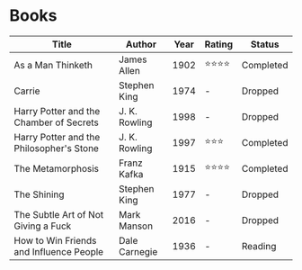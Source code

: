 # Books

| Title                                    | Author        | Year | Rating   | Status    |
| ---------------------------------------- | ------------- | ---- | -------- | --------- |
| As a Man Thinketh                        | James Allen   | 1902 | ⭐⭐⭐⭐ | Completed |
| Carrie                                   | Stephen King  | 1974 | -        | Dropped   |
| Harry Potter and the Chamber of Secrets  | J. K. Rowling | 1998 | -        | Dropped   |
| Harry Potter and the Philosopher's Stone | J. K. Rowling | 1997 | ⭐⭐⭐   | Completed |
| The Metamorphosis                        | Franz Kafka   | 1915 | ⭐⭐⭐⭐ | Completed |
| The Shining                              | Stephen King  | 1977 | -        | Dropped   |
| The Subtle Art of Not Giving a Fuck      | Mark Manson   | 2016 | -        | Dropped   |
|How to Win Friends and Influence People|Dale Carnegie|1936|-|Reading|
